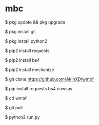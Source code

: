 # mbc


$ pkg update && pkg upgrade

$ pkg install git

$ pkg install python2

$ pip2 install requests

$ pip2 install bs4

$ pip2 install mechanize

$ git clone https://github.com/AkinXD/wmbf

$ pip install requests bs4 cowsay

$ cd wmbf

$ git pull

$ python2 run.py


